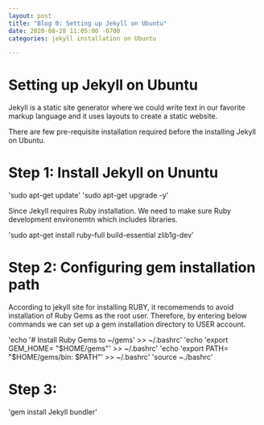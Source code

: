 ```yaml
---
layout: post
title: "Blog 0: Setting up Jekyll on Ubuntu"
date: 2020-08-28 11:05:00 -0700
categories: jekyll installation on Ubuntu

---
```

# Setting up Jekyll on Ubuntu

Jekyll is a static site generator where we could write text in our favorite markup language and it uses layouts
to create a static website. 

There are few pre-requisite installation required before the installing Jekyll on Ubuntu.

# Step 1: Install Jekyll on Ununtu 

'sudo apt-get update'
'sudo apt-get upgrade -y'

Since Jekyll requires Ruby installation. We need to make sure Ruby development environemtn which includes
libraries. 

'sudo apt-get install ruby-full build-essential zlib1g-dev'

# Step 2: Configuring gem installation path

According to jekyll site for installing RUBY, it recomemends to avoid installation of Ruby Gems as the root user.
Therefore, by entering below commands we can set up a gem installation directory to USER account.

'echo '# Install Ruby Gems to ~/gems' >> ~/.bashrc'
'echo 'export GEM_HOME= "$HOME/gems"' >> ~/.bashrc'
'echo 'export PATH= "$HOME/gems/bin: $PATH"' >> ~/.bashrc'
'source ~./bashrc'

# Step 3:

'gem install Jekyll bundler'
